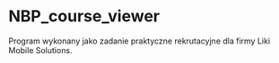 # NBP_course_viewer
Program wykonany jako zadanie praktyczne rekrutacyjne dla firmy Liki Mobile Solutions.
